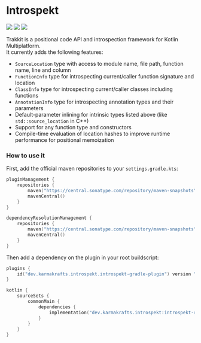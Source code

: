 # Introspekt

[![](https://git.karmakrafts.dev/kk/introspekt/badges/master/pipeline.svg)](https://git.karmakrafts.dev/kk/introspekt/-/pipelines)
[![](https://img.shields.io/maven-metadata/v?metadataUrl=https%3A%2F%2Frepo.maven.apache.org%2Fmaven2%2Fdev%2Fkarmakrafts%2Fintrospekt%2Fintrospekt-runtime%2Fmaven-metadata.xml
)](https://git.karmakrafts.dev/kk/introspekt/-/packages)
[![](https://img.shields.io/maven-metadata/v?metadataUrl=https%3A%2F%2Fcentral.sonatype.com%2Frepository%2Fmaven-snapshots%2Fdev%2Fkarmakrafts%2Fintrospekt%2Fintrospekt-runtime%2Fmaven-metadata.xml
)](https://git.karmakrafts.dev/kk/introspekt/-/packages)

Trakkit is a positional code API and introspection framework for Kotlin Multiplatform.  
It currently adds the following features:

* `SourceLocation` type with access to module name, file path, function name, line and column
* `FunctionInfo` type for introspecting current/caller function signature and location
* `ClassInfo` type for introspecting current/caller classes including functions
* `AnnotationInfo` type for introspecting annotation types and their parameters
* Default-parameter inlining for intrinsic types listed above (like `std::source_location` in C++)
* Support for any function type and constructors
* Compile-time evaluation of location hashes to improve runtime performance for positional memoization

### How to use it

First, add the official maven repositories to your `settings.gradle.kts`:

```kotlin
pluginManagement {
    repositories {
        maven("https://central.sonatype.com/repository/maven-snapshots")
        mavenCentral()
    }
}

dependencyResolutionManagement {
    repositories {
        maven("https://central.sonatype.com/repository/maven-snapshots")
        mavenCentral()
    }
}
```

Then add a dependency on the plugin in your root buildscript:

```kotlin
plugins {
    id("dev.karmakrafts.introspekt.introspekt-gradle-plugin") version "<version>"
}

kotlin {
    sourceSets {
        commonMain {
            dependencies {
                implementation("dev.karmakrafts.introspekt:introspekt-runtime:<version>")
            }
        }
    }
}
```